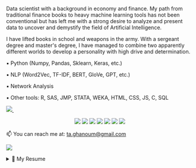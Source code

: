 <p align='left'>
Data scientist with a background in economy and finance. My path from traditional finance books to heavy machine learning tools has not been conventional but has left me with a strong desire to analyze and present data to uncover and demystify the field of Artificial Intelligence.

I have lifted books in school and weapons in the army. With a sergeant degree and master's degree, I have managed to combine two apparently different worlds to develop a personality with high drive and determination.

▪️ Python (Numpy, Pandas, Sklearn, Keras, etc.)

▪️ NLP (Word2Vec, TF-IDF, BERT, GloVe, GPT, etc.)

▪️ Network Analysis

▪️ Other tools: R, SAS, JMP, STATA, WEKA, HTML, CSS, JS, C, SQL
</p>
 
<p align='left'>
  <a href="https://www.linkedin.com/in/tarekghanoum/">
    <img src="https://img.shields.io/badge/linkedin-%230077B5.svg?&style=for-the-badge&logo=linkedin&logoColor=white" />
  </a>&nbsp;&nbsp;
<p align='left'>


<p align="center">
    <a alt="python">
        <img src="https://img.shields.io/badge/-python-blue?logo=python&logoColor=white" /></a>
    <a alt="C">
       <img src="https://img.shields.io/badge/-blue?logo=c&logoColor=white" /></a>
    <a alt="CSS3">
      <img src="https://img.shields.io/badge/-CSS-blue?logo=CSS3&logoColor=white" /></a>
    <a alt="HTML5">
      <img src="https://img.shields.io/badge/-HTML-blue?logo=HTML5&logoColor=white" /></a>
    <a alt="JavaScript">
      <img src="https://img.shields.io/badge/-JavaScript-blue?logo=JavaScript&logoColor=white" /></a>
    <a alt="Bootstrap">
      <img src="https://img.shields.io/badge/-Bootstrap-blue?logo=Bootstrap&logoColor=white" /></a>
    <a alt="Flask">
      <img src="https://img.shields.io/badge/-Flask-blue?logo=Flask&logoColor=white" /></a>
</p>
    
  📫 You can reach me at: <a href='mailto: ta.ghanoum@gmail.com'>ta.ghanoum@gmail.com</a>
</p>

<p align='left'>
  <a href="#"><img src="https://badges.pufler.dev/visits/sg-tarek/sg-tarek"></a>
</p>

<details>
  <summary>📃 My Resume</summary>

## Education

- 📖 **MSc(Econ.) in Applied Economics and Finance**\
📆 2019 - 2021\
📍 **Copenhagen Business School** - Copenhagen, Denmark


- 📖 **BSc in Business Administration and Management**\
📆 2016 - 2019\
📍 **Copenhagen Business School** - Copenhagen, Denmark
  
- 📖 **Sergeant**\
📆 2013 - 2014\
📍 **Royal Danish Army** - Copenhagen, Denmark

## Experience
- 👨‍💻 **IT Consultant**\
📆 2021 - \
📍 **Deloitte* - Copenhagen, Denmark
  
- 👨‍💻 **Data Analyst**\
📆 2019 - 2021\
📍 **Danish Agency for Labour Market and Recruitment* - Copenhagen, Denmark
  
- 👨‍💻 **Instructor in statistics**\
📆 2017 - 2021\
📍 **Copenhagen Business School* - Copenhagen, Denmark
